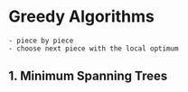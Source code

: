 # Greedy Algorithms
    - piece by piece
    - choose next piece with the local optimum

## 1. Minimum Spanning Trees
